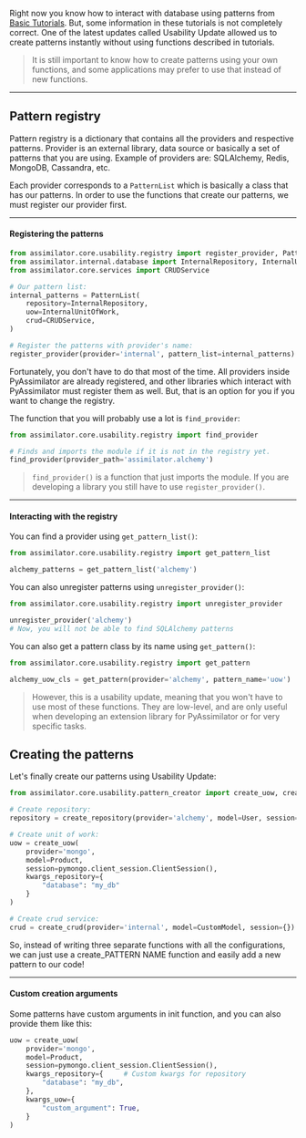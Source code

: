 

Right now you know how to interact with database using patterns from [Basic Tutorials](/tutorial/database/). But,
some information in these tutorials is not completely correct. One of the latest updates called Usability Update allowed
us to create patterns instantly without using functions described in tutorials.

> It is still important to know how to create patterns using your own functions, and some applications may prefer to use 
> that instead of new functions.

-----------------------------------------------

## Pattern registry

Pattern registry is a dictionary that contains all the providers and respective patterns. Provider is an external library,
data source or basically a set of patterns that you are using. Example of providers are: SQLAlchemy, Redis, MongoDB, Cassandra, etc.

Each provider corresponds to a `PatternList` which is basically a class that has our patterns.
In order to use the functions that create our patterns, we must register our provider first.

----------------------------------------------------

#### Registering the patterns

```python
from assimilator.core.usability.registry import register_provider, PatternList
from assimilator.internal.database import InternalRepository, InternalUnitOfWork
from assimilator.core.services import CRUDService

# Our pattern list:
internal_patterns = PatternList(
    repository=InternalRepository,
    uow=InternalUnitOfWork,
    crud=CRUDService,
)

# Register the patterns with provider's name:
register_provider(provider='internal', pattern_list=internal_patterns)
```

Fortunately, you don't have to do that most of the time. All providers inside PyAssimilator are already registered,
and other libraries which interact with PyAssimilator must register them as well. But, that is an option for you if you
want to change the registry.


The function that you will probably use a lot is `find_provider`:

```python
from assimilator.core.usability.registry import find_provider

# Finds and imports the module if it is not in the registry yet.
find_provider(provider_path='assimilator.alchemy')
```

> `find_provider()` is a function that just imports the module. If you are developing a library you still have to use
> `register_provider()`.

----------------------------------------------------

#### Interacting with the registry

You can find a provider using `get_pattern_list()`:

```python
from assimilator.core.usability.registry import get_pattern_list

alchemy_patterns = get_pattern_list('alchemy')
```

You can also unregister patterns using `unregister_provider()`:

```python
from assimilator.core.usability.registry import unregister_provider

unregister_provider('alchemy')
# Now, you will not be able to find SQLAlchemy patterns

```

You can also get a pattern class by its name using `get_pattern()`:

```python
from assimilator.core.usability.registry import get_pattern

alchemy_uow_cls = get_pattern(provider='alchemy', pattern_name='uow')
```

> However, this is a usability update, meaning that you won't have to use most of these functions. They are low-level,
> and are only useful when developing an extension library for PyAssimilator or for very specific tasks. 

## Creating the patterns

Let's finally create our patterns using Usability Update:

```python
from assimilator.core.usability.pattern_creator import create_uow, create_repository, create_crud

# Create repository:
repository = create_repository(provider='alchemy', model=User, session=alchemy_session())

# Create unit of work:
uow = create_uow(
    provider='mongo',
    model=Product,
    session=pymongo.client_session.ClientSession(),
    kwargs_repository={
        "database": "my_db"
    }
)

# Create crud service:
crud = create_crud(provider='internal', model=CustomModel, session={})
```

So, instead of writing three separate functions with all the configurations, we can just use a create_PATTERN NAME function
and easily add a new pattern to our code!

-------------------------------------------------
#### Custom creation arguments

Some patterns have custom arguments in init function, and you can also provide them like this:

```python
uow = create_uow(
    provider='mongo',
    model=Product,
    session=pymongo.client_session.ClientSession(),
    kwargs_repository={     # Custom kwargs for repository
        "database": "my_db",
    },
    kwargs_uow={
        "custom_argument": True,
    }
)
```
